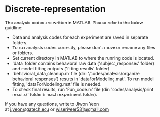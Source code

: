 # Discrete-representation

The analysis codes are written in MATLAB. Please refer to the below guidline:

- Data and analysis codes for each experiment are saved in separate folders.
- To run analysis codes correctly, please don't move or rename any files or folders.
- Set current directory in MATLAB to where the running code is located.
- 'data' folder contains behavioral raw data ('subject_responses' folder) and model fitting outputs ('fitting results' folder). 
- 'behavioral_data_cleanup.m' file (dir: '/codes/analysis/organize behavioral responses') results in 'dataForModeling.mat'. To run model fitting, 'dataForModeling.mat' file is needed.
- To check final results, run 'Run_code.m' file (dir: 'codes/analysis/print results/' folder in each experiment folder).

If you have any questions, write to Jiwon Yeon at j.yeon@gatech.edu or wiseriveer531@gmail.com
